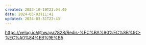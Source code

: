 ```yaml
---
created: 2023-10-19T23:04:40
date: 2024-03-03T11:41
updated: 2024-03-31T22:43
---
```

https://velog.io/@hwaya2828/Redis-%EC%BA%90%EC%8B%9C-%EC%A0%84%EB%9E%B5